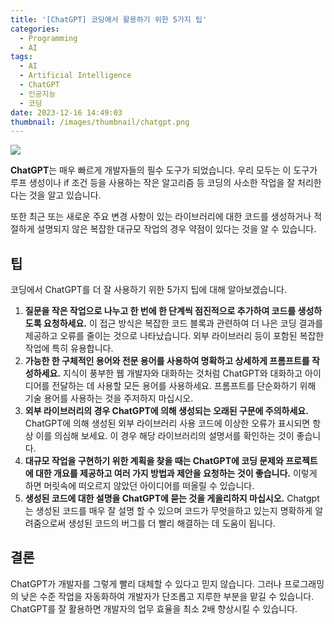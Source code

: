 ```yaml
---
title: '[ChatGPT] 코딩에서 활용하기 위한 5가지 팁'
categories:
  - Programming
  - AI
tags:
  - AI
  - Artificial Intelligence
  - ChatGPT
  - 인공지능
  - 코딩
date: 2023-12-16 14:49:03
thumbnail: /images/thumbnail/chatgpt.png
---
```


![](/images/header/chatgpt-3.png)

**ChatGPT**는 매우 빠르게 개발자들의 필수 도구가 되었습니다. 우리 모두는 이 도구가 루프 생성이나 if 조건 등을 사용하는 작은 알고리즘 등 코딩의 사소한 작업을 잘 처리한다는 것을 알고 있습니다.

또한 최근 또는 새로운 주요 변경 사항이 있는 라이브러리에 대한 코드를 생성하거나 적절하게 설명되지 않은 복잡한 대규모 작업의 경우 약점이 있다는 것을 알 수 있습니다.

## 팁

코딩에서 ChatGPT를 더 잘 사용하기 위한 5가지 팁에 대해 알아보겠습니다.

1. **질문을 작은 작업으로 나누고 한 번에 한 단계씩 점진적으로 추가하여 코드를 생성하도록 요청하세요.** 이 접근 방식은 복잡한 코드 블록과 관련하여 더 나은 코딩 결과를 제공하고 오류를 줄이는 것으로 나타났습니다. 외부 라이브러리 등이 포함된 복잡한 작업에 특히 유용합니다.
   <br/>
2. **가능한 한 구체적인 용어와 전문 용어를 사용하여 명확하고 상세하게 프롬프트를 작성하세요.** 지식이 풍부한 웹 개발자와 대화하는 것처럼 ChatGPT와 대화하고 아이디어를 전달하는 데 사용할 모든 용어를 사용하세요. 프롬프트를 단순화하기 위해 기술 용어를 사용하는 것을 주저하지 마십시오.
   <br/>
3. **외부 라이브러리의 경우 ChatGPT에 의해 생성되는 오래된 구문에 주의하세요.** ChatGPT에 의해 생성된 외부 라이브러리 사용 코드에 이상한 오류가 표시되면 항상 이를 의심해 보세요. 이 경우 해당 라이브러리의 설명서를 확인하는 것이 좋습니다.
   <br/>
4. **대규모 작업을 구현하기 위한 계획을 찾을 때는 ChatGPT에 코딩 문제와 프로젝트에 대한 개요를 제공하고 여러 가지 방법과 제안을 요청하는 것이 좋습니다.** 이렇게 하면 머릿속에 떠오르지 않았던 아이디어를 떠올릴 수 있습니다.
   <br/>
5. **생성된 코드에 대한 설명을 ChatGPT에 묻는 것을 게을리하지 마십시오.** Chatgpt는 생성된 코드를 매우 잘 설명 할 수 있으며 코드가 무엇을하고 있는지 명확하게 알려줌으로써 생성된 코드의 버그를 더 빨리 해결하는 데 도움이 됩니다.

## 결론

ChatGPT가 개발자를 그렇게 빨리 대체할 수 있다고 믿지 않습니다. 그러나 프로그래밍의 낮은 수준 작업을 자동화하여 개발자가 단조롭고 지루한 부분을 맡길 수 있습니다. ChatGPT를 잘 활용하면 개발자의 업무 효율을 최소 2배 향상시킬 수 있습니다.
